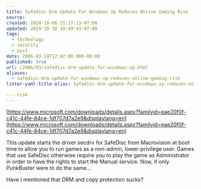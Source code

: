 ```yaml
---
title: Safedisc Drm Update For Windows Xp Reduces Online Gaming Risk
source: 
created: 2024-10-06 21:27:13-07:00
updated: 2024-10-10 10:49:43-07:00
tags:
  - technology
  - security
  - post
date: 2006-03-19T12:42:00.000-08:00
published: true
url: /2006/03/safedisc-drm-update-for-windows-xp.html
aliases:
  - Safedisc-drm-update-for-windows-xp-reduces-online-gaming-risk
linter-yaml-title-alias: Safedisc-drm-update-for-windows-xp-reduces-online-gaming-risk

----risk
---
```



[https://www.microsoft.com/downloads/details.aspx?familyid=eae20f0f-c41c-44fe-84ce-1df707d7a2e9&displaylang=en](https://www.microsoft.com/downloads/details.aspx?familyid=eae20f0f-c41c-44fe-84ce-1df707d7a2e9&displaylang=en)  
  
This update starts the driver secdrv for SafeDisc from Macrovision at boot time to allow you to run games as a non-admin, lower-privilege user. Games that use SafeDisc otherwise require you to play the game as Administrator in order to have the rights to start the Manual service. Now, if only PunkBuster were to do the same...  
  
Have I mentioned that DRM and copy protection sucks?